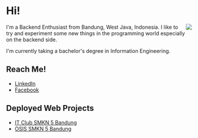 
# Hi!

<img align="right" src="https://github-readme-stats.vercel.app/api?username=kyunkyuu&show_icons=true&icon_color=1f6feb&theme=chartreuse-dark&bg_color=161b22">

I'm a Backend Enthusiast from Bandung, West Java, Indonesia. I like to try and experiment some new things in the programming world especially on the backend side.

I'm currently taking a bachelor's degree in Information Engineering.

## Reach Me!
* [LinkedIn](https://www.linkedin.com/in/teguh-iqbal/)
* [Facebook](https://www.facebook.com/teguh.iqbal.3)

## Deployed Web Projects
* [IT Club SMKN 5 Bandung](https://itclubsmkn5bdg.com/)
* [OSIS SMKN 5 Bandung](https://osissmkn5bandung.site/)
